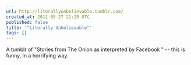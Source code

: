 ```yaml
---
url: http://literallyunbelievable.tumblr.com/
created_at: 2011-05-27 21:20 UTC
published: false
title: '"Literally Unbelievable"'
tags: []
---
```


A tumblr of "Stories from The Onion as interpreted by Facebook " -- this is funny, in a horrifying way.
